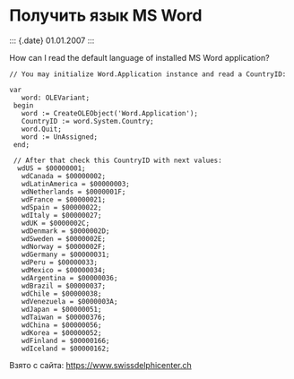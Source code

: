 Получить язык MS Word
=====================

::: {.date}
01.01.2007
:::

How can I read the default language of installed MS Word application?

    // You may initialize Word.Application instance and read a CountryID: 
     
    var
       word: OLEVariant;
     begin
       word := CreateOLEObject('Word.Application');
       CountryID := word.System.Country;
       word.Quit;
       word := UnAssigned;
     end;
     
     // After that check this CountryID with next values: 
      wdUS = $00000001;
       wdCanada = $00000002;
       wdLatinAmerica = $00000003;
       wdNetherlands = $0000001F;
       wdFrance = $00000021;
       wdSpain = $00000022;
       wdItaly = $00000027;
       wdUK = $0000002C;
       wdDenmark = $0000002D;
       wdSweden = $0000002E;
       wdNorway = $0000002F;
       wdGermany = $00000031;
       wdPeru = $00000033;
       wdMexico = $00000034;
       wdArgentina = $00000036;
       wdBrazil = $00000037;
       wdChile = $00000038;
       wdVenezuela = $0000003A;
       wdJapan = $00000051;
       wdTaiwan = $00000376;
       wdChina = $00000056;
       wdKorea = $00000052;
       wdFinland = $00000166;
       wdIceland = $00000162;

Взято с сайта: <https://www.swissdelphicenter.ch>
